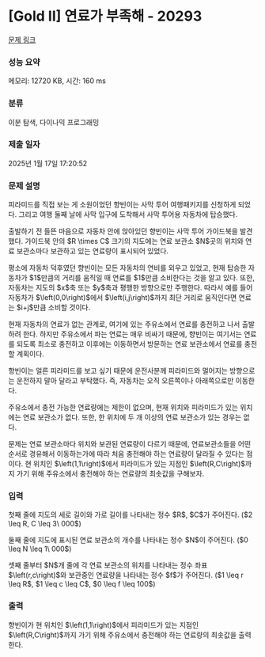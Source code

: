 # [Gold II] 연료가 부족해 - 20293 

[문제 링크](https://www.acmicpc.net/problem/20293) 

### 성능 요약

메모리: 12720 KB, 시간: 160 ms

### 분류

이분 탐색, 다이나믹 프로그래밍

### 제출 일자

2025년 1월 17일 17:20:52

### 문제 설명

<p>피라미드를 직접 보는 게 소원이었던 향빈이는 사막 투어 여행패키지를 신청하게 되었다. 그리고 여행 둘째 날에 사막 입구에 도착해서 사막 투어용 자동차에 탑승했다.</p>

<p>출발하기 전 들뜬 마음으로 자동차 안에 앉아있던 향빈이는 사막 투어 가이드북을 발견했다. 가이드북 안의 $R \times C$ 크기의 지도에는 연료 보관소 $N$곳의 위치와 연료 보관소마다 보관하고 있는 연료량이 표시되어 있었다.</p>

<p>평소에 자동차 덕후였던 향빈이는 모든 자동차의 연비를 외우고 있었고, 현재 탑승한 자동차가 $1$만큼의 거리를 움직일 때 연료를 $1$만큼 소비한다는 것을 알고 있다. 또한, 자동차는 지도의 $x$축 또는 $y$축과 평행한 방향으로만 주행한다. 따라서 예를 들어 자동차가 $\left(0,0\right)$에서 $\left(i,j\right)$까지 최단 거리로 움직인다면 연료는 $i+j$만큼 소비할 것이다.</p>

<p>현재 자동차의 연료가 없는 관계로, 여기에 있는 주유소에서 연료를 충전하고 나서 출발하려 한다. 하지만 주유소에서 파는 연료는 매우 비싸기 때문에, 향빈이는 여기서는 연료를 되도록 최소로 충전하고 이후에는 이동하면서 방문하는 연료 보관소에서 연료를 충전할 계획이다.</p>

<p>향빈이는 얼른 피라미드를 보고 싶기 때문에 운전사분께 피라미드와 멀어지는 방향으로는 운전하지 말아 달라고 부탁했다. 즉, 자동차는 오직 오른쪽이나 아래쪽으로만 이동한다. </p>

<p>주유소에서 충전 가능한 연료량에는 제한이 없으며, 현재 위치와 피라미드가 있는 위치에는 연료 보관소가 없다. 또한, 한 위치에 두 개 이상의 연료 보관소가 있는 경우는 없다.</p>

<p>문제는 연료 보관소마다 위치와 보관된 연료량이 다르기 때문에, 연료보관소들을 어떤 순서로 경유해서 이동하는가에 따라 처음 충전해야 하는 연료량이 달라질 수 있다는 점이다. 현 위치인 $\left(1,1\right)$에서 피라미드가 있는 지점인 $\left(R,C\right)$까지 가기 위해 주유소에서 충전해야 하는 연료량의 최솟값을 구해보자.</p>

### 입력 

 <p>첫째 줄에 지도의 세로 길이와 가로 길이를 나타내는 정수 $R$, $C$가 주어진다. ($2 \leq R, C \leq 3\ 000$)</p>

<p>둘째 줄에 지도에 표시된 연료 보관소의 개수를 나타내는 정수 $N$이 주어진다. ($0 \leq N \leq 1\ 000$)</p>

<p>셋째 줄부터 $N$개 줄에 각 연료 보관소의 위치를 나타내는 정수 좌표 $\left(r,c\right)$와 보관중인 연료량을 나타내는 정수 $f$가 주어진다. ($1 \leq r \leq R$, $1 \leq c \leq C$, $0 \leq f \leq 100$)</p>

### 출력 

 <p>향빈이가 현 위치인 $\left(1,1\right)$에서 피라미드가 있는 지점인 $\left(R,C\right)$까지 가기 위해 주유소에서 충전해야 하는 연료량의 최솟값을 출력한다.</p>

